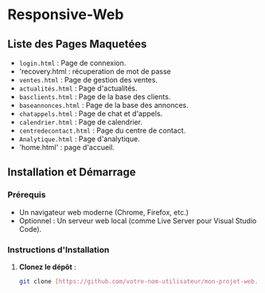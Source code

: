 # Responsive-Web

## Liste des Pages Maquetées

- `login.html` : Page de connexion.
- 'recovery.html : récuperation de mot de passe
- `ventes.html` : Page de gestion des ventes.
- `actualités.html` : Page d'actualités.
- `basclients.html` : Page de la base des clients.
- `baseannonces.html` : Page de la base des annonces.
- `chatappels.html` : Page de chat et d'appels.
- `calendrier.html` : Page de calendrier.
- `centredecontact.html` : Page du centre de contact.
- `Analytique.html` : Page d'analytique.
- 'home.html' : page d'accueil.

## Installation et Démarrage

### Prérequis

- Un navigateur web moderne (Chrome, Firefox, etc.)
- Optionnel : Un serveur web local (comme Live Server pour Visual Studio Code).

### Instructions d'Installation

1. **Clonez le dépôt** :
   ```bash
   git clone [https://github.com/votre-nom-utilisateur/mon-projet-web.git](https://github.com/Adilovic48/Responsive-Web.git)
